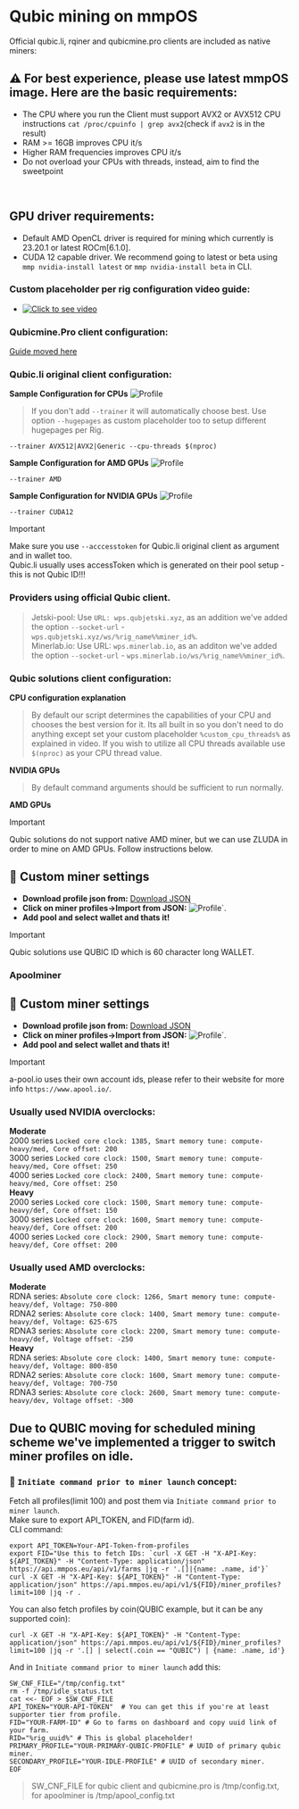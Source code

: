 # Qubic mining on mmpOS


Official qubic.li, rqiner and qubicmine.pro clients are included as native miners:
<br>

## :warning: For best experience, please use latest mmpOS image. Here are the basic requirements:

-   The CPU where you run the Client must support AVX2 or AVX512 CPU instructions
    `cat /proc/cpuinfo | grep avx2`(check if `avx2` is in the result)
-   RAM >= 16GB improves CPU it/s
-   Higher RAM frequencies improves CPU it/s
-   Do not overload your CPUs with threads, instead, aim to find the sweetpoint

<br>

## GPU driver requirements:
-	Default AMD OpenCL driver is required for mining which currently is 23.20.1 or latest ROCm[6.1.0].
-	CUDA 12 capable driver. We recommend going to latest or beta using `mmp nvidia-install latest` or `mmp nvidia-install beta` in CLI.

### Custom placeholder per rig configuration video guide:
-	[![Click to see video](/movs/8190556357408478139.gif)](/movs/8190556357408478139.mov)  

### Qubicmine.Pro client configuration:  

[Guide moved here](/QUBICMINE_PRO.MD)    

### Qubic.li original client configuration:
**Sample Configuration for CPUs**
![Profile](/imgs/qli-cpu.png)  
> If you don't add `--trainer` it will automatically choose best.
> Use option `--hugepages` as custom placeholder too to setup different hugepages per Rig.  

```
--trainer AVX512|AVX2|Generic --cpu-threads $(nproc)
```

**Sample Configuration for AMD GPUs**
![Profile](/imgs/qli-amd.png)  

```
--trainer AMD
```

**Sample Configuration for NVIDIA GPUs**
![Profile](/imgs/qli-nvidia.png)  

```
--trainer CUDA12
```
>[!IMPORTANT]  
> Make sure you use `--acccesstoken` for Qubic.li original client as argument and in wallet too.  
> Qubic.li usually uses accessToken which is generated on their pool setup - this is not Qubic ID!!!  

### Providers using official Qubic client.  
>Jetski-pool: Use `URL: wps.qubjetski.xyz`, as an addition we've added the option `--socket-url` - `wps.qubjetski.xyz/ws/%rig_name%%miner_id%`.  
>Minerlab.io: Use URL: `wps.minerlab.io`, as an additon we've added the option `--socket-url` - `wps.minerlab.io/ws/%rig_name%%miner_id%`.  

### Qubic solutions client configuration:
**CPU configuration explanation** 
> By default our script determines the capabilities of your CPU and chooses the best version for it.
> Its all built in so you don't need to do anything except set your custom placeholder `%custom_cpu_threads%` as explained in video.
> If you wish to utilize all CPU threads available use `$(nproc)` as your CPU thread value.  

**NVIDIA GPUs**  
> By default command arguments should be sufficient to run normally.

**AMD GPUs**  
> [!IMPORTANT]  
> Qubic solutions do not support native AMD miner, but we can use ZLUDA in order to mine on AMD GPUs. Follow instructions below.  

## :wrench: Custom miner settings

-   **Download profile json from:** [Download JSON](https://github.com/ddobreff/mmpos/releases/download/v0.5.0/qubic-rqiner-zluda.json)
-   **Click on miner profiles->Import from JSON:** ![Profile](/imgs/import_profile.png)`.
-   **Add pool and select wallet and thats it!**
>[!IMPORTANT]  
> Qubic solutions use QUBIC ID which is 60 character long WALLET.  

### Apoolminer
## :wrench: Custom miner settings

-   **Download profile json from:** [Download JSON](https://github.com/ddobreff/mmpos/releases/download/v1.3.2/apoolminer-qubic.json)
-   **Click on miner profiles->Import from JSON:** ![Profile](/imgs/import_profile.png)`.
-   **Add pool and select wallet and thats it!**
>[!IMPORTANT]  
> a-pool.io uses their own account ids, please refer to their website for more info `https://www.apool.io/`.  

### Usually used NVIDIA overclocks:
**Moderate**  
2000 series `Locked core clock: 1385, Smart memory tune: compute-heavy/med, Core offset: 200`  
3000 series `Locked core clock: 1500, Smart memory tune: compute-heavy/med, Core offset: 250`  
4000 series `Locked core clock: 2400, Smart memory tune: compute-heavy/med, Core offset: 250`  
**Heavy**  
2000 series `Locked core clock: 1500, Smart memory tune: compute-heavy/def, Core offset: 150`  
3000 series `Locked core clock: 1600, Smart memory tune: compute-heavy/def, Core offset: 200`  
4000 series `Locked core clock: 2900, Smart memory tune: compute-heavy/def, Core offset: 200`  

### Usually used AMD overclocks:

**Moderate**  
RDNA series: `Absolute core clock: 1266, Smart memory tune: compute-heavy/def, Voltage: 750-800`  
RDNA2 series: `Absolute core clock: 1400, Smart memory tune: compute-heavy/def, Voltage: 625-675`  
RDNA3 series: `Absolute core clock: 2200, Smart memory tune: compute-heavy/def, Voltage offset: -250`  
**Heavy**  
RDNA series: `Absolute core clock: 1400, Smart memory tune: compute-heavy/def, Voltage: 800-850`  
RDNA2 series: `Absolute core clock: 1600, Smart memory tune: compute-heavy/def, Voltage: 700-750`  
RDNA3 series: `Absolute core clock: 2600, Smart memory tune: compute-heavy/dev, Voltage offset: -300`  

## Due to QUBIC moving for scheduled mining scheme we've implemented a trigger to switch miner profiles on idle. 

### :wrench: `Initiate command prior to miner launch` concept: 

Fetch all profiles(limit 100) and post them via `Initiate command prior to miner launch`.  
Make sure to export API_TOKEN, and FID(farm id).  
CLI command:  
```
export API_TOKEN=Your-API-Token-from-profiles
export FID="Use this to fetch IDs: `curl -X GET -H "X-API-Key: ${API_TOKEN}" -H "Content-Type: application/json" https://api.mmpos.eu/api/v1/farms |jq -r '.[]|{name: .name, id'}`  
curl -X GET -H "X-API-Key: ${API_TOKEN}" -H "Content-Type: application/json" https://api.mmpos.eu/api/v1/${FID}/miner_profiles?limit=100 |jq -r .  
```
You can also fetch profiles by coin(QUBIC example, but it can be any supported coin):  
```
curl -X GET -H "X-API-Key: ${API_TOKEN}" -H "Content-Type: application/json" https://api.mmpos.eu/api/v1/${FID}/miner_profiles?limit=100 |jq -r '.[] | select(.coin == "QUBIC") | {name: .name, id'}
```
And in `Initiate command prior to miner launch` add this:  
```
SW_CNF_FILE="/tmp/config.txt"
rm -f /tmp/idle_status.txt
cat <<- EOF > $SW_CNF_FILE 
API_TOKEN="YOUR-API-TOKEN"  # You can get this if you're at least supporter tier from profile.
FID="YOUR-FARM-ID" # Go to farms on dashboard and copy uuid link of your farm.
RID="%rig_uuid%" # This is global placeholder!
PRIMARY_PROFILE="YOUR-PRIMARY-QUBIC-PROFILE" # UUID of primary qubic miner.
SECONDARY_PROFILE="YOUR-IDLE-PROFILE" # UUID of secondary miner.
EOF
```
> SW_CNF_FILE for qubic client and qubicmine.pro is /tmp/config.txt, for apoolminer is /tmp/apool_config.txt  

